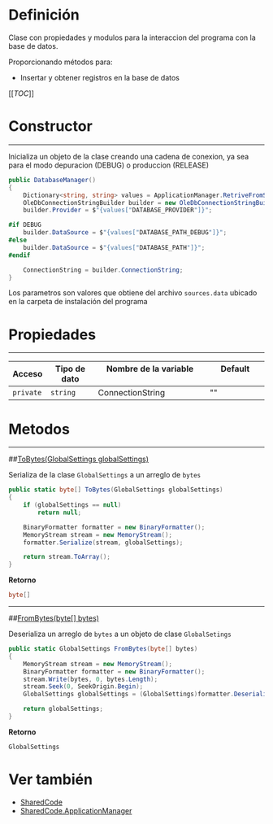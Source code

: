 # Definición
Clase con propiedades y modulos para la interaccion del programa con la base de datos.

Proporcionando métodos para: 
- Insertar y obtener registros en la base de datos

[[_TOC_]]

# Constructor
----

Inicializa un objeto de la clase creando una cadena de conexion, ya sea para el modo depuracion (DEBUG) o produccion (RELEASE)

``` csharp
public DatabaseManager() 
{
    Dictionary<string, string> values = ApplicationManager.RetriveFromSourcesFile();
    OleDbConnectionStringBuilder builder = new OleDbConnectionStringBuilder();
    builder.Provider = $"{values["DATABASE_PROVIDER"]}";

#if DEBUG
    builder.DataSource = $"{values["DATABASE_PATH_DEBUG"]}";
#else
    builder.DataSource = $"{values["DATABASE_PATH"]}";
#endif

    ConnectionString = builder.ConnectionString;
}
```

Los parametros son valores que obtiene del archivo `sources.data` ubicado en la carpeta de instalación del programa

# Propiedades
----

| Acceso    | Tipo de dato | Nombre de la variable &emsp;&emsp;&emsp;&emsp;&emsp; | Default &emsp;&emsp;&emsp;&emsp; |
|-----------|--------------|------------------------------------------------------|----------------------------------|
| `private` | `string`     | ConnectionString                                     | ""                               |

# Metodos
----
##[ToBytes(GlobalSettings globalSettings)]()

Serializa de la clase `GlobalSettings` a un arreglo de `bytes`

``` csharp
public static byte[] ToBytes(GlobalSettings globalSettings)
{
    if (globalSettings == null)
        return null;

    BinaryFormatter formatter = new BinaryFormatter();
    MemoryStream stream = new MemoryStream();
    formatter.Serialize(stream, globalSettings);

    return stream.ToArray();
}
```

**Retorno**
``` csharp 
byte[]
```

----
##[FromBytes(byte[] bytes)]()

Deserializa un arreglo de `bytes` a un objeto de clase `GlobalSetings`

``` csharp
public static GlobalSettings FromBytes(byte[] bytes)
{
    MemoryStream stream = new MemoryStream();
    BinaryFormatter formatter = new BinaryFormatter();
    stream.Write(bytes, 0, bytes.Length);
    stream.Seek(0, SeekOrigin.Begin);
    GlobalSettings globalSettings = (GlobalSettings)formatter.Deserialize(stream);

    return globalSettings;
}
```

**Retorno**
``` csharp 
GlobalSettings
```

# Ver también
- [SharedCode](/SharedCode)
- [SharedCode.ApplicationManager](/SharedCode/SharedCode.ApplicationManager)